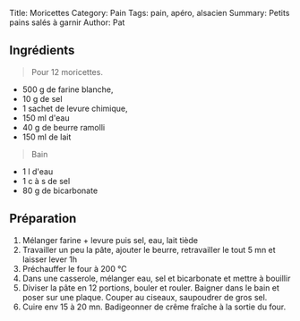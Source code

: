 Title: Moricettes
Category: Pain
Tags: pain, apéro, alsacien
Summary: Petits pains salés à garnir
Author: Pat

## Ingrédients
> Pour 12 moricettes.

- 500 g de farine blanche,
- 10 g de sel
- 1 sachet de levure chimique,
- 150 ml d'eau
- 40 g de beurre ramolli
- 150 ml de lait

> Bain

- 1 l d'eau
- 1 c à s de sel
- 80 g de bicarbonate

## Préparation
1. Mélanger farine + levure puis sel, eau, lait tiède
2. Travailler un peu la pâte, ajouter le beurre, retravailler le tout 5 mn et laisser lever 1h
3. Préchauffer le four à 200 °C
4. Dans une casserole, mélanger eau, sel et bicarbonate et mettre à bouillir
5. Diviser la pâte en 12 portions, bouler et rouler. Baigner dans le bain et poser sur une plaque. Couper au ciseaux, saupoudrer de gros sel.
6. Cuire env 15 à 20 mn. Badigeonner de crême fraîche à la sortie du four.
